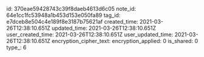 id: 370eae59428743c39f8daeb4613d6c05
note_id: 64e1cc1fc53948a1b453d153e050fa89
tag_id: e7dceb8e504c4e189f8e3187b75621af
created_time: 2021-03-26T12:38:10.651Z
updated_time: 2021-03-26T12:38:10.651Z
user_created_time: 2021-03-26T12:38:10.651Z
user_updated_time: 2021-03-26T12:38:10.651Z
encryption_cipher_text: 
encryption_applied: 0
is_shared: 0
type_: 6